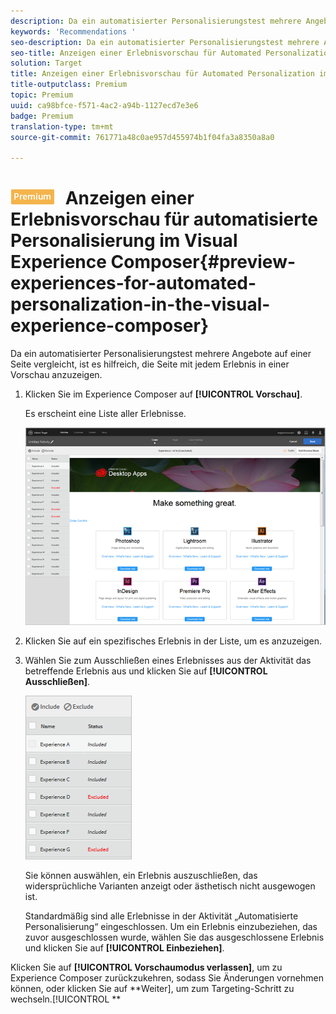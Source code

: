 ```yaml
---
description: Da ein automatisierter Personalisierungstest mehrere Angebote auf einer Seite vergleicht, ist es hilfreich, die Seite mit jedem Erlebnis in einer Vorschau anzuzeigen.
keywords: 'Recommendations '
seo-description: Da ein automatisierter Personalisierungstest mehrere Angebote auf einer Seite vergleicht, ist es hilfreich, die Seite mit jedem Erlebnis in einer Vorschau anzuzeigen.
seo-title: Anzeigen einer Erlebnisvorschau für Automated Personalization im Visual Experience Composer
solution: Target
title: Anzeigen einer Erlebnisvorschau für Automated Personalization im Visual Experience Composer
title-outputclass: Premium
topic: Premium
uuid: ca98bfce-f571-4ac2-a94b-1127ecd7e3e6
badge: Premium
translation-type: tm+mt
source-git-commit: 761771a48c0ae957d455974b1f04fa3a8350a8a0

---
```



# ![PREMIUM](/help/assets/premium.png) Anzeigen einer Erlebnisvorschau für automatisierte Personalisierung im Visual Experience Composer{#preview-experiences-for-automated-personalization-in-the-visual-experience-composer}

Da ein automatisierter Personalisierungstest mehrere Angebote auf einer Seite vergleicht, ist es hilfreich, die Seite mit jedem Erlebnis in einer Vorschau anzuzeigen.

1. Klicken Sie im Experience Composer auf **[!UICONTROL Vorschau]**.

   Es erscheint eine Liste aller Erlebnisse.

   ![](assets/ap_preview.png)

1. Klicken Sie auf ein spezifisches Erlebnis in der Liste, um es anzuzeigen.

1. Wählen Sie zum Ausschließen eines Erlebnisses aus der Aktivität das betreffende Erlebnis aus und klicken Sie auf **[!UICONTROL Ausschließen]**.

   ![](assets/ap_exclude.png)

   Sie können auswählen, ein Erlebnis auszuschließen, das widersprüchliche Varianten anzeigt oder ästhetisch nicht ausgewogen ist.

   Standardmäßig sind alle Erlebnisse in der Aktivität „Automatisierte Personalisierung“ eingeschlossen. Um ein Erlebnis einzubeziehen, das zuvor ausgeschlossen wurde, wählen Sie das ausgeschlossene Erlebnis und klicken Sie auf **[!UICONTROL Einbeziehen]**.

Klicken Sie auf **[!UICONTROL Vorschaumodus verlassen]**, um zu Experience Composer zurückzukehren, sodass Sie Änderungen vornehmen können, oder klicken Sie auf **Weiter], um zum Targeting-Schritt zu wechseln.[!UICONTROL **
